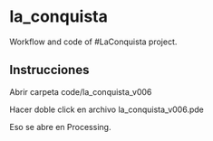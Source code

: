 # la_conquista
Workflow and code of #LaConquista project.

## Instrucciones

Abrir carpeta code/la_conquista_v006

Hacer doble click en archivo la_conquista_v006.pde

Eso se abre en Processing.
